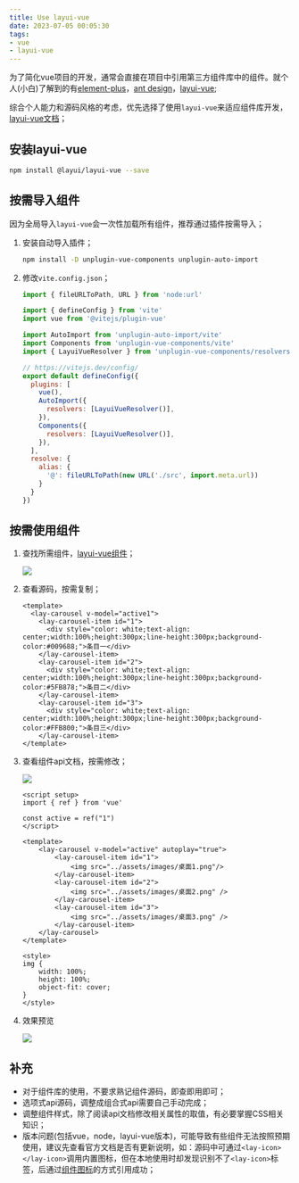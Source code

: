 ```yaml
---
title: Use layui-vue
date: 2023-07-05 00:05:30
tags:
- vue
- layui-vue
---
```

为了简化vue项目的开发，通常会直接在项目中引用第三方组件库中的组件。就个人(小白)了解到的有[element-plus](https://element-plus.org/)，[ant design](https://www.antdv.com/)，[layui-vue](http://www.layui-vue.com);

综合个人能力和源码风格的考虑，优先选择了使用`layui-vue`来适应组件库开发，[layui-vue文档](http://www.layui-vue.com/zh-CN/guide/introduce)；

## 安装layui-vue

```bash
npm install @layui/layui-vue --save
```

## 按需导入组件

因为全局导入`layui-vue`会一次性加载所有组件，推荐通过插件按需导入；

1. 安装自动导入插件；

   ```bash
   npm install -D unplugin-vue-components unplugin-auto-import
   ```

2. 修改`vite.config.json`；

   ```javascript
   import { fileURLToPath, URL } from 'node:url'
   
   import { defineConfig } from 'vite'
   import vue from '@vitejs/plugin-vue'
   
   import AutoImport from 'unplugin-auto-import/vite'
   import Components from 'unplugin-vue-components/vite'
   import { LayuiVueResolver } from 'unplugin-vue-components/resolvers'
   
   // https://vitejs.dev/config/
   export default defineConfig({
     plugins: [
       vue(),
       AutoImport({
         resolvers: [LayuiVueResolver()],
       }),
       Components({
         resolvers: [LayuiVueResolver()],
       }),
     ],
     resolve: {
       alias: {
         '@': fileURLToPath(new URL('./src', import.meta.url))
       }
     }
   })
   ```

## 按需使用组件

1. 查找所需组件，[layui-vue组件](http://www.layui-vue.com/zh-CN/components/color)；

   ![](layui-vue-轮播图组件.png)

2. 查看源码，按需复制；

   ```vue
   <template>
     <lay-carousel v-model="active1">
       <lay-carousel-item id="1">
         <div style="color: white;text-align: center;width:100%;height:300px;line-height:300px;background-color:#009688;">条目一</div>
       </lay-carousel-item>
       <lay-carousel-item id="2">
         <div style="color: white;text-align: center;width:100%;height:300px;line-height:300px;background-color:#5FB878;">条目二</div>
       </lay-carousel-item>
       <lay-carousel-item id="3">
         <div style="color: white;text-align: center;width:100%;height:300px;line-height:300px;background-color:#FFB800;">条目三</div>
       </lay-carousel-item>
   </template>
   ```

3. 查看组件api文档，按需修改；

   ![](layui-vue-轮播图组件api.png)

   ```vue
   <script setup>
   import { ref } from 'vue'
   
   const active = ref("1")
   </script>
    
   <template>
       <lay-carousel v-model="active" autoplay="true">
           <lay-carousel-item id="1">
               <img src="../assets/images/桌面1.png"/>
           </lay-carousel-item>
           <lay-carousel-item id="2">
               <img src="../assets/images/桌面2.png" />
           </lay-carousel-item>
           <lay-carousel-item id="3">
               <img src="../assets/images/桌面3.png" />
           </lay-carousel-item>
       </lay-carousel>
   </template>
   
   <style>
   img {
       width: 100%;
       height: 100%;
       object-fit: cover;
   }
   </style>
   ```

4. 效果预览

   ![](layui-vue-轮播图效果展示.png)

## 补充

- 对于组件库的使用，不要求熟记组件源码，即查即用即可；
- 选项式api源码，调整成组合式api需要自己手动完成；
- 调整组件样式，除了阅读api文档修改相关属性的取值，有必要掌握CSS相关知识；
- 版本问题(包括vue，node，layui-vue版本)，可能导致有些组件无法按照预期使用，建议先查看官方文档是否有更新说明，如：源码中可通过`<lay-icon></lay-icon>`调用内置图标，但在本地使用时却发现识别不了`<lay-icon>`标签，后通过[组件图标](http://www.layui-vue.com/zh-CN/components/icon)的方式引用成功；

